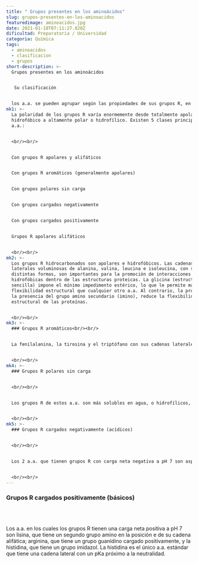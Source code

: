 ```yaml
---
title: " Grupos presentes en los aminoácidos"
slug: grupos-presentes-en-los-aminoacidos
featuredimage: aminoacidos.jpg
date: 2021-01-18T07:11:27.820Z
dificultad: Preparatoria / Universidad
categoria: Química
tags:
  - aminoacidos
  - clasificacion
  - grupos
short-description: >-
  Grupos presentes en los aminoácidos


   Su clasificación 


  los a.a. se pueden agrupar según las propiedades de sus grupos R, en especial su polaridad o tendencia a interactuar con el agua a pH biológico
mk1: >-
  La polaridad de los grupos R varía enormemente desde totalmente apolar o
  hidrofóbico a altamente polar o hidrofílico. Existen 5 clases principales de
  a.a.:


  <br/><br/>


  Con grupos R apolares y alifáticos


  Con grupos R aromáticos (generalmente apolares)


  Con grupos polares sin carga


  Con grupos cargados negativamente


  Con grupos cargados positivamente


  Grupos R apolares alifáticos


  <br/><br/>
mk2: >-
  Los grupos R hidrocarbonados son apolares e hidrofóbicos. Las cadenas
  laterales voluminosas de alanina, valina, leucina e isoleucina, con sus
  distintas formas, son importantes para la promoción de interacciones
  hidrofóbicas dentro de las estructuras proteicas. La glicina (estructura más
  sencilla) impone el mínimo impedimento estérico, lo que le permite más
  flexibilidad estructural que cualquier otro a.a. Al contrario, la prolina, por
  la presencia del grupo amino secundario (imino), reduce la flexibilidad
  estructural de las proteínas.


  <br/><br/>
mk3: >-
  ### Grupos R aromáticos<br/><br/>


  La fenilalanina, la tirosina y el triptófano con sus cadenas laterales aromáticas son relativamente apolares. Todos ellos pueden participar en interacciones hidrofóbicas, las cuales son especialmente fuertes cuando los grupos aromáticos se apilan (stacking) los unos sobre los otros. El grupo –OH de la tirosina puede formar puentes de H y actúa como un grupo funcional importante en la actividad de algunas enzimas. La tirosina y el triptófano son significativamente más polares que la fenilalanina (grupo –OH y el N del anillo indólico del triptófano). El triptófano y la tirosina, y en menor grado la fenilalanina, absorben la luz ultravioleta. Esto explica la característica absorbancia fuerte de luz por parte de las proteínas a una longitud de onda de 280 nm.


  <br/><br/>
mk4: >-
  ### Grupos R polares sin carga


  <br/><br/>


  Los grupos R de estos a.a. son más solubles en agua, o hidrofílicos, que los a.a. apolares, debido a que contienen grupos funcionales que forman puente de H con el agua. Aquí se incluyen la serina, treonina, cisteína, metionina, asparagina y glutamina. La polaridad de la serina y treonina proviene de sus grupos hidroxilos; la de la asparagina y glutamina de los grupos amida, y la de la cisteína y metionina de su átomo de azufre. La asparagina y glutamina son las amidas de otro 2 a.a. (aspartato y glutamato), en los que se hidrolizan fácilmente por ácido o base. La cisteína tiene un grupo tiol, que es aprox. Tan ácido como el grupo –OH de la tirosina. La cisteína requiere mención especial, porque se oxida fácilmente formando un aminoácido dimérico unido covalentemente llamado cistina, en la que están unidas 2 moléculas de cisteína mediante un puente disulfuro. Los puentes disulfuros de este tipo se encuentran en muchas proteínas estabilizando sus estructuras.


  <br/><br/>
mk5: >-
  ### Grupos R cargados negativamente (acídicos)


  <br/><br/>


  Los 2 a.a. que tienen grupos R con carga neta negativa a pH 7 son aspartato y glutamato, cada uno de los cuales tiene un segundo grupo carboxilo.


  <br/><br/>
---
```





### Grupos R cargados positivamente (básicos)

<br/><br/>

Los a.a. en los cuales los grupos R tienen una carga neta positiva a pH 7 son lisina, que tiene un segundo grupo amino en la posición e de su cadena alifática; arginina, que tiene un grupo guanidino cargado positivamente, y la histidina, que tiene un grupo imidazol. La histidina es el único a.a. estándar que tiene una cadena lateral con un pKa próximo a la neutralidad.